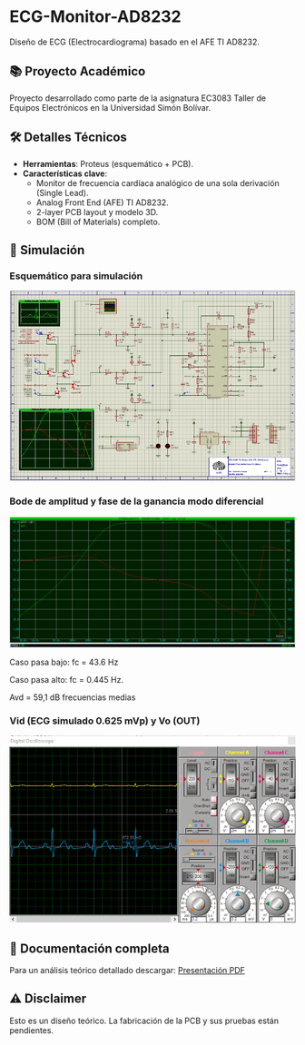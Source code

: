# ECG-Monitor-AD8232
Diseño de ECG (Electrocardiograma) basado en el AFE TI AD8232.

## 📚 Proyecto Académico
Proyecto desarrollado como parte de la asignatura EC3083 Taller de Equipos Electrónicos en la Universidad Simón Bolívar.

## 🛠️ Detalles Técnicos
- **Herramientas**: Proteus (esquemático + PCB).
- **Características clave**:
    - Monitor de frecuencia cardíaca analógico de una sola derivación (Single Lead).
    - Analog Front End (AFE) TI AD8232.
    - 2-layer PCB layout y modelo 3D.
    - BOM (Bill of Materials) completo.

## 📸 Simulación

### Esquemático para simulación
![alt text](./Imagenes/Esquematico_Simulacion.PNG)

### Bode de amplitud y fase de la ganancia modo diferencial
![alt text](./Imagenes/Bode.PNG)

Caso pasa bajo: fc = 43.6 Hz

Caso pasa alto: fc = 0.445 Hz.

Avd = 59,1 dB frecuencias medias

### Vid (ECG simulado 0.625 mVp) y Vo (OUT)
![alt text](./Imagenes/ECG_simulado.PNG)

## 📂 Documentación completa
Para un análisis teórico detallado descargar:
[Presentación PDF](/Documentos/Presentacion_ECG_Monitor_AFE_AD8232.pdf)

## ⚠️ Disclaimer
Esto es un diseño teórico. La fabricación de la PCB y sus pruebas están pendientes. 